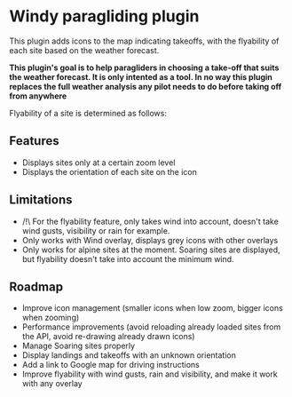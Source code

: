 # Windy paragliding plugin
This plugin adds icons to the map indicating takeoffs, with the flyability of each site based on the weather forecast.

**This plugin's goal is to help paragliders in choosing a take-off that suits the weather forecast. It is only intented as a tool. In no way this plugin replaces the full weather analysis any pilot needs to do before taking off from anywhere**

Flyability of a site is determined as follows:

## Features
- Displays sites only at a certain zoom level
- Displays the orientation of each site on the icon

## Limitations
- /!\ For the flyability feature, only takes wind into account, doesn't take wind gusts, visibility or rain for example.
- Only works with Wind overlay, displays grey icons with other overlays
- Only works for alpine sites at the moment. Soaring sites are displayed, but flyability doesn't take into account the minimum wind.

## Roadmap
- Improve icon management (smaller icons when low zoom, bigger icons when zooming)
- Performance improvements (avoid reloading already loaded sites from the API, avoid re-drawing already drawn icons)
- Manage Soaring sites properly
- Display landings and takeoffs with an unknown orientation
- Add a link to Google map for driving instructions
- Improve flyability with wind gusts, rain and visibility, and make it work with any overlay
